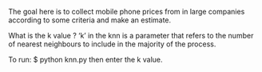 The goal here is to collect mobile phone prices from in large companies according to some criteria and make an estimate.

What is the k value ?
‘k’ in the knn is a parameter that refers to the number of nearest neighbours to include in the majority of the process.

To run:
$ python knn.py
then enter the k value.

